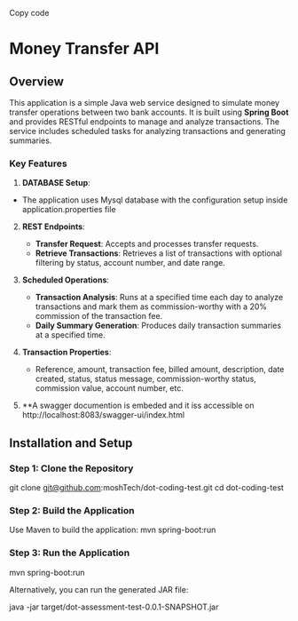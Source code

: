 Copy code
# Money Transfer API

## Overview

This application is a simple Java web service designed to simulate money transfer operations between two bank accounts. It is built using **Spring Boot** and provides RESTful endpoints to manage and analyze transactions. The service includes scheduled tasks for analyzing transactions and generating summaries.

### Key Features

1. **DATABASE Setup**:
  - The application uses Mysql database with the configuration setup inside application.properties file

2. **REST Endpoints**:
   - **Transfer Request**: Accepts and processes transfer requests.
   - **Retrieve Transactions**: Retrieves a list of transactions with optional filtering by status, account number, and date range.

3. **Scheduled Operations**:
   - **Transaction Analysis**: Runs at a specified time each day to analyze transactions and mark them as commission-worthy with a 20% commission of the transaction fee.
   - **Daily Summary Generation**: Produces daily transaction summaries at a specified time.

4. **Transaction Properties**:
   - Reference, amount, transaction fee, billed amount, description, date created, status, status message, commission-worthy status, commission value, account number, etc.

5. **A swagger documention is embeded and it iss accessible on http://localhost:8083/swagger-ui/index.html


## Installation and Setup

### Step 1: Clone the Repository

git clone git@github.com:moshTech/dot-coding-test.git
cd dot-coding-test

### Step 2: Build the Application

Use Maven to build the application: mvn spring-boot:run

### Step 3: Run the Application
mvn spring-boot:run

Alternatively, you can run the generated JAR file:

java -jar target/dot-assessment-test-0.0.1-SNAPSHOT.jar
